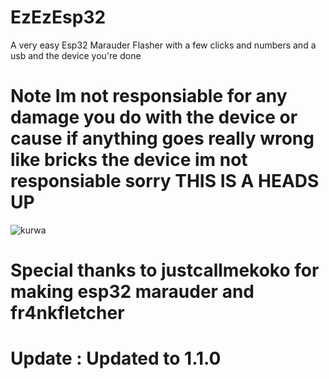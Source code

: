 # EzEzEsp32
A very easy Esp32 Marauder Flasher with a few clicks and numbers and a usb and the device you're done

# Note Im not responsiable for any damage you do with the device or cause if anything goes really wrong like bricks the device im not responsiable sorry THIS IS A HEADS UP


![kurwa](https://github.com/user-attachments/assets/fdf0a8ad-d6da-4908-96f1-bd0112cf48e4)

# Special thanks to justcallmekoko for making esp32 marauder and fr4nkfletcher

# Update : Updated to 1.1.0


